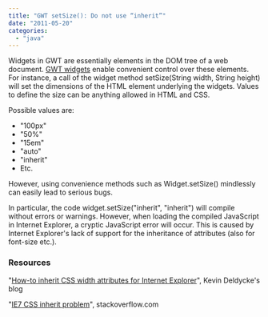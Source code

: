 ```yaml
---
title: "GWT setSize(): Do not use “inherit”"
date: "2011-05-20"
categories: 
  - "java"
---
```


Widgets in GWT are essentially elements in the DOM tree of a web document. [GWT widgets](http://google-web-toolkit.googlecode.com/svn/javadoc/latest/com/google/gwt/user/client/ui/Widget.html) enable convenient control over these elements. For instance, a call of the widget method setSize(String width, String height) will set the dimensions of the HTML element underlying the widgets. Values to define the size can be anything allowed in HTML and CSS.

Possible values are:

- "100px"
- "50%"
- "15em"
- "auto"
- "inherit"
- Etc.

However, using convenience methods such as Widget.setSize() mindlessly can easily lead to serious bugs.

In particular, the code widget.setSize("inherit", "inherit") will compile without errors or warnings. However, when loading the compiled JavaScript in Internet Explorer, a cryptic JavaScript error will occur. This is caused by Internet Explorer's lack of support for the inheritance of attributes (also for font-size etc.).

### Resources

"[How-to inherit CSS width attributes for Internet Explorer](http://kevin.deldycke.com/2008/06/how-to-inherit-css-width-attributes-for-internet-explorer/)", Kevin Deldycke's blog

"[IE7 CSS inherit problem](http://stackoverflow.com/questions/511066/ie7-css-inherit-problem)", stackoverflow.com
